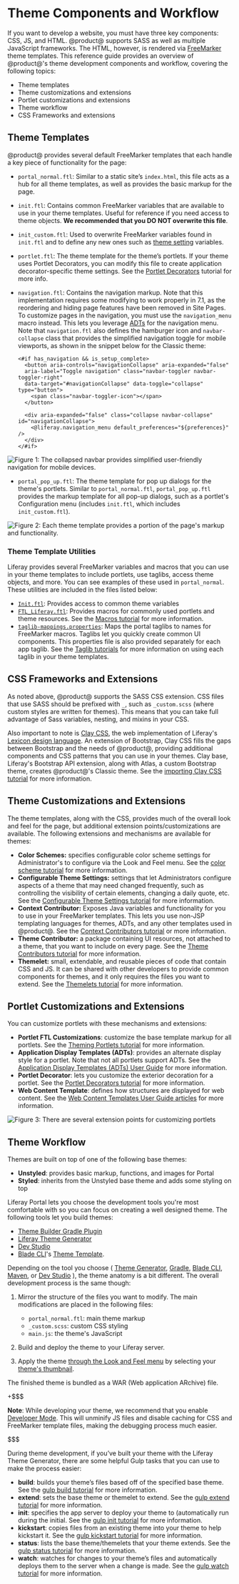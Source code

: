 # Theme Components and Workflow [](id=theme-components-and-workflow)

If you want to develop a website, you must have three key components: CSS, JS, 
and HTML. @product@ supports SASS as well as multiple JavaScript frameworks. The 
HTML, however, is rendered via 
[FreeMarker](https://freemarker.apache.org/) 
theme templates. This reference guide provides an overview of @product@'s theme 
development components and workflow, covering the following topics:

- Theme templates
- Theme customizations and extensions
- Portlet customizations and extensions
- Theme workflow
- CSS Frameworks and extensions

## Theme Templates [](id=theme-templates)

@product@ provides several default FreeMarker templates that each handle a key 
piece of functionality for the page:

- `portal_normal.ftl`: Similar to a static site’s `index.html`, this file acts 
  as a hub for all theme templates, as well as provides the basic markup for the 
  page.
- `init.ftl`: Contains common FreeMarker variables that are available to use in 
  your theme templates. Useful for reference if you need access to theme 
  objects. **We recommended that you DO NOT overwrite this file**.
- `init_custom.ftl`: Used to overwrite FreeMarker variables found in `init.ftl` 
  and to define any new ones such as 
  [theme setting](/develop/tutorials/-/knowledge_base/7-1/making-configurable-theme-settings) 
  variables.
- `portlet.ftl`: The theme template for the theme’s portlets. If your theme uses 
  Portlet Decorators, you can modify this file to create application 
  decorator-specific theme settings. See the 
  [Portlet Decorators](/develop/tutorials/-/knowledge_base/7-1/creating-configurable-styles-for-portlet-wrappers) 
  tutorial for more info.
- `navigation.ftl`: Contains the navigation markup. Note that this 
  implementation requires some modifying to work properly in 7.1, as the 
  reordering and hiding page features have been removed in Site Pages. To 
  customize pages in the navigation, you must use the `navigation_menu` macro 
  instead. This lets you leverage 
  [ADTs](https://github.com/liferay/liferay-portal/tree/7.1.x/modules/apps/site-navigation/site-navigation-menu-web/src/main/resources/com/liferay/site/navigation/menu/web/portlet/template/dependencies) 
  for the navigation menu. Note that `navigation.ftl` also defines the hamburger 
  icon and `navbar-collapse` class that provides the simplified navigation 
  toggle for mobile viewports, as shown in the snippet below for the Classic 
  theme:

      <#if has_navigation && is_setup_complete>
        <button aria-controls="navigationCollapse" aria-expanded="false" 
        aria-label="Toggle navigation" class="navbar-toggler navbar-toggler-right" 
        data-target="#navigationCollapse" data-toggle="collapse" type="button">
          <span class="navbar-toggler-icon"></span>
        </button>

        <div aria-expanded="false" class="collapse navbar-collapse" id="navigationCollapse">
          <@liferay.navigation_menu default_preferences="${preferences}" />
        </div>
      </#if>

![Figure 1: The collapsed navbar provides simplified user-friendly navigation for mobile devices.](../../images/portal-layout-mobile-nav.png)

- `portal_pop_up.ftl`: The theme template for pop up dialogs for the theme's 
  portlets. Similar to `portal_normal.ftl`, `portal_pop_up.ftl` provides the 
  markup template for all pop-up dialogs, such as a portlet's Configuration menu 
  (includes `init.ftl`, which includes `init_custom.ftl`).

![Figure 2: Each theme template provides a portion of the page's markup and functionality.](../../images/portal-layout-theme-templates.png)

### Theme Template Utilities [](id=theme-template-utilities)

Liferay provides several FreeMarker variables and macros that you can use in 
your theme templates to include portlets, use taglibs, access theme objects, and 
more. You can see examples of these used in `portal_normal`. These utilities are 
included in the files listed below:

- [`Init.ftl`](https://github.com/liferay/liferay-portal/blob/7.1.x/modules/apps/frontend-theme/frontend-theme-unstyled/src/main/resources/META-INF/resources/_unstyled/templates/init.ftl): 
  Provides access to common theme variables
- [`FTL_Liferay.ftl`](https://github.com/liferay/liferay-portal/blob/7.1.x/modules/apps/portal-template/portal-template-freemarker/src/main/resources/FTL_liferay.ftl): 
  Provides macros for commonly used portlets and theme resources. See the 
  [Macros tutorial](/develop/tutorials/-/knowledge_base/7-1/using-liferays-macros-in-your-theme) 
  for more information.
- [`taglib-mappings.properties`](https://github.com/liferay/liferay-portal/blob/7.1.x/modules/apps/frontend-taglib/frontend-taglib-util-freemarker-contributor/src/main/resources/META-INF/taglib-mappings.properties): 
  Maps the portal taglibs to names for FreeMarker macros. Taglibs let you 
  quickly create common UI components. This properties file is also provided 
  separately for each app taglib. See the 
  [Taglib tutorials](/develop/tutorials/-/knowledge_base/7-1/front-end-taglibs) 
  for more information on using each taglib in your theme templates.

## CSS Frameworks and Extensions [](id=css-frameworks-and-extensions)

As noted above, @product@ supports the SASS CSS extension. CSS files that use 
SASS should be prefixed with `_`, such as `_custom.scss` (where custom styles 
are written for themes). This means that you can take full advantage of Sass 
variables, nesting, and mixins in your CSS.

Also important to note is 
[Clay CSS](https://claycss.com/), 
the web implementation of Liferay's 
[Lexicon design language](https://lexicondesign.io/). 
An extension of Bootstrap, Clay CSS fills the gaps between Bootstrap and the 
needs of @product@, providing additional components and CSS patterns that you 
can use in your themes. Clay base, Liferay's Bootstrap API extension, along with 
Atlas, a custom Bootstrap theme, creates @product@'s Classic theme. See the 
[importing Clay CSS tutorial](/develop/tutorials/-/knowledge_base/7-1/importing-clay-css-into-a-theme) 
for more information.

## Theme Customizations and Extensions [](id=theme-customizations-and-extensions)

The theme templates, along with the CSS, provides much of the overall look and 
feel for the page, but additional extension points/customizations are available. 
The following extensions and mechanisms are available for themes:

- **Color Schemes:** specifies configurable color scheme settings for 
  Administrator's to configure via the Look and Feel menu. See the 
  [color scheme tutorial](/develop/tutorials/-/knowledge_base/7-1/creating-color-schemes-for-your-theme) 
  for more information.
- **Configurable Theme Settings:** settings that let Administrators configure 
  aspects of a theme that may need changed frequently, such as controlling the 
  visibility of certain elements, changing a daily quote, etc. See the 
  [Configurable Theme Settings tutorial](/develop/tutorials/-/knowledge_base/7-1/making-configurable-theme-settings) 
  for more information. 
- **Context Contributor:** Exposes Java variables and functionality for  you to 
  use in your FreeMarker templates. This lets you use non-JSP templating languages 
  for themes, ADTs, and any other templates used in @product@. See the 
  [Context Contributors tutorial](/develop/tutorials/-/knowledge_base/7-1/injecting-additional-context-variables-into-your-templates) 
  or more information.
- **Theme Contributor:** a package containing UI resources, not attached to a 
  theme, that you want to include on every page. See the 
  [Theme Contributors tutorial](/develop/tutorials/-/knowledge_base/7-1/packaging-independent-ui-resources-for-your-site) 
  for more information. 
- **Themelet:** small, extendable, and reusable pieces of code that contain CSS 
  and JS. It can be shared with other developers to provide common components for 
  themes, and it only requires the files you want to extend. See the 
  [Themelets tutorial](/develop/tutorials/-/knowledge_base/7-1/creating-reusable-pieces-of-code-for-your-themes) 
  for more information.

## Portlet Customizations and Extensions [](id=portlet-customizations-and-extensions)

You can customize portlets with these mechanisms and extensions:

- **Portlet FTL Customizations**: customize the base template markup for all 
  portlets. See the 
  [Theming Portlets tutorial](/develop/tutorials/-/knowledge_base/7-1/theming-portlets#portlet-ftl) 
  for more information.
- **Application Display Templates (ADTs)**: provides an alternate display style 
  for a portlet. Note that not all portlets support ADTs. See the 
  [Application Display Templates (ADTs) User Guide](/discover/portal/-/knowledge_base/7-1/styling-widgets-with-application-display-templates) 
  for more information.
- **Portlet Decorator**: lets you customize the exterior decoration for a portlet. 
  See the 
  [Portlet Decorators tutorial](/develop/tutorials/-/knowledge_base/7-1/creating-configurable-styles-for-portlet-wrappers) 
  for more information.
- **Web Content Template**: defines how structures are displayed for web content. 
  See the 
  [Web Content Templates User Guide articles](/discover/portal/-/knowledge_base/7-1/designing-web-content-with-templates) 
  for more information.

![Figure 3: There are several extension points for customizing portlets](../../images/portal-layout-portlet-customizations.png)

## Theme Workflow [](id=theme-workflow)

Themes are built on top of one of the following base themes: 

- **Unstyled**: provides basic markup, functions, and images for Portal
- **Styled**: inherits from the Unstyled base theme and adds some styling on top

Liferay Portal lets you choose the development tools you're most comfortable 
with so you can focus on creating a well designed theme. The following tools let 
you build themes:

- [Theme Builder Gradle Plugin](/develop/reference/-/knowledge_base/7-1/theme-builder-gradle-plugin)
- [Liferay Theme Generator](/develop/tutorials/-/knowledge_base/7-1/creating-themes)
- [Dev Studio](/develop/tutorials/-/knowledge_base/7-1/creating-themes-with-liferay-ide)
- [Blade CLI](/develop/tutorials/-/knowledge_base/7-1/blade-cli)'s 
  [Theme Template](https://dev.liferay.com/develop/reference/-/knowledge_base/7-1/theme-template). 

Depending on the tool you choose 
(
  [Theme Generator](/develop/reference/-/knowledge_base/7-1/theme-reference-guide), 
  [Gradle](/develop/reference/-/knowledge_base/7-1/theme-builder-gradle-plugin), 
  [Blade CLI](/develop/reference/-/knowledge_base/7-1/theme-template), 
  [Maven](/develop/reference/-/knowledge_base/7-1/theme-template), 
  or 
  [Dev Studio](/develop/reference/-/knowledge_base/7-1/theme-template)
), 
the theme anatomy is a bit different. The overall development process is the 
same though: 

1.  Mirror the structure of the files you want to modify. The main modifications 
    are placed in the following files:

    - `portal_normal.ftl`: main theme markup
    - `_custom.scss`: custom CSS styling
    - `main.js`: the theme's JavaScript

2.  Build and deploy the theme to your Liferay server.

3.  Apply the theme 
    [through the Look and Feel menu](/discover/portal/-/knowledge_base/7-1/page-set-look-and-feel) 
    by selecting your 
    [theme's thumbnail](/develop/tutorials/-/knowledge_base/7-1/creating-a-thumbnail-preview-for-your-theme). 

The finished theme is bundled as a WAR (Web application ARchive) file. 

+$$$

**Note**: While developing your theme, we recommend that you enable 
[Developer Mode](/develop/tutorials/-/knowledge_base/7-1/using-developer-mode-with-themes). 
This will unminify JS files and disable caching for CSS and FreeMarker template 
files, making the debugging process much easier.

$$$

During theme development, if you’ve built your theme with the Liferay Theme 
Generator, there are some helpful Gulp tasks that you can use to make the 
process easier:

- **build**: builds your theme’s files based off of the specified base theme. 
  See the 
  [gulp build tutorial](/develop/tutorials/-/knowledge_base/7-1/building-your-themes-files) 
  for more information.
- **extend**: sets the base theme or themelet to extend. See the 
  [gulp extend tutorial](/develop/tutorials/-/knowledge_base/7-1/changing-your-base-theme) 
  for more information.
- **init**: specifies the app server to deploy your theme to (automatically run 
  during the initial. See the 
  [gulp init tutorial](/develop/tutorials/-/knowledge_base/7-1/configuring-your-themes-app-server) 
  for more information. 
- **kickstart**: copies files from an existing theme into your theme to help 
  kickstart it. See the 
  [gulp kickstart tutorial](/develop/tutorials/-/knowledge_base/7-1/copying-an-existing-themes-files) 
  for more information.
- **status**: lists the base theme/themelets that your theme extends. See the 
  [gulp status tutorial](/develop/tutorials/-/knowledge_base/7-1/listing-your-themes-extensions) 
  for more information.
- **watch**: watches for changes to your theme’s files and automatically deploys 
  them to the server when a change is made. See the 
  [gulp watch tutorial](/develop/tutorials/-/knowledge_base/7-1/automatically-deploying-theme-changes) 
  for more information.
